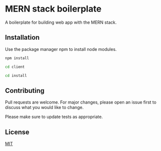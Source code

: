# MERN stack boilerplate

A boilerplate for building web app with the MERN stack.

## Installation

Use the package manager npm to install node modules.

```bash
npm install
```

```bash
cd client
```

```bash
cd install
```

## Contributing

Pull requests are welcome. For major changes, please open an issue first to discuss what you would like to change.

Please make sure to update tests as appropriate.

## License

[MIT](https://choosealicense.com/licenses/mit/)
